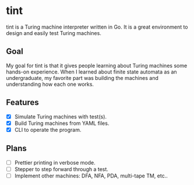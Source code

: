 # tint

tint is a Turing machine interpreter written in Go.
It is a great environment to design and easily test Turing machines.

## Goal

My goal for tint is that it gives people learning about Turing machines some hands-on experience.
When I learned about finite state automata as an undergraduate, my favorite part was building the machines and understanding how each one works.

## Features

- [X] Simulate Turing machines with test(s).
- [X] Build Turing machines from YAML files.
- [X] CLI to operate the program.

## Plans

- [ ] Prettier printing in verbose mode.
- [ ] Stepper to step forward through a test.
- [ ] Implement other machines: DFA, NFA, PDA, multi-tape TM, etc..

